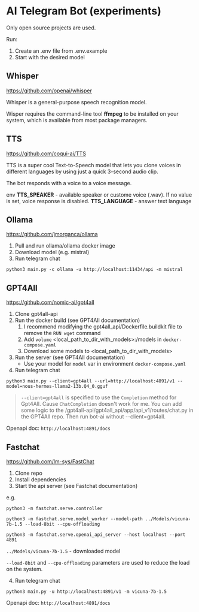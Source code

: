 # AI Telegram Bot (experiments)

Only open source projects are used.

Run:
1. Create an .env file from .env.example
2. Start with the desired model

## Whisper

https://github.com/openai/whisper

Whisper is a general-purpose speech recognition model.

Wisper requires the command-line tool **ffmpeg** to be installed on your system, which is available from most package managers.

## TTS

https://github.com/coqui-ai/TTS

TTS is a super cool Text-to-Speech model that lets you clone voices in different languages by using just a quick 3-second audio clip.

The bot responds with a voice to a voice message.

env
**TTS_SPEAKER** - available speaker or custome voice (.wav). If no value is set, voice response is disabled.
**TTS_LANGUAGE** - answer text language

## Ollama

https://github.com/jmorganca/ollama

1. Pull and run ollama/ollama docker image
2. Download model (e.g. mistral)
3. Run telegram chat

```
python3 main.py -c ollama -u http://localhost:11434/api -m mistral
```

## GPT4All

https://github.com/nomic-ai/gpt4all

1. Clone gpt4all-api
2. Run the docker build (see GPT4All documentation)
   1. I recommend modifying the gpt4all_api/Dockerfile.buildkit file to remove the `RUN wget` command
   2. Add `volume` <local_path_to_dir_with_models>:/models in `docker-compose.yaml`
   3. Download some models to <local_path_to_dir_with_models>
3. Run the server (see GPT4All documentation)
   - Use your model for `model` var in environment `docker-compose.yaml`
4. Run telegram chat

```
python3 main.py --client=gpt4all --url=http://localhost:4891/v1 --model=nous-hermes-llama2-13b.Q4_0.gguf
```

> `--client=gpt4all` is specified to use the `Completion` method for Gpt4All. Cause `ChatCompletion` doesn't work for me. You can add some logic to the /gpt4all-api/gpt4all_api/app/api_v1/routes/chat.py in the GPT4All repo. Then run bot-ai without --client=gpt4all.

Openapi doc: `http://localhost:4891/docs`

## Fastchat

https://github.com/lm-sys/FastChat

1. Clone repo
2. Install dependencies
3. Start the api server (see Fastchat documentation)

e.g.

```
python3 -m fastchat.serve.controller

python3 -m fastchat.serve.model_worker --model-path ../Models/vicuna-7b-1.5 --load-8bit --cpu-offloading

python3 -m fastchat.serve.openai_api_server --host localhost --port 4891
```

`../Models/vicuna-7b-1.5` - downloaded model

`--load-8bit` and `--cpu-offloading` parameters are used to reduce the load on the system.

4. Run telegram chat

```
python3 main.py -u http://localhost:4891/v1 -m vicuna-7b-1.5
```

Openapi doc: `http://localhost:4891/docs`